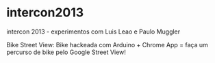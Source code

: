intercon2013
============

intercon 2013 - experimentos com Luis Leao e Paulo Muggler

Bike Street View: Bike hackeada com Arduino + Chrome App = faça um percurso de bike pelo Google Street View!

